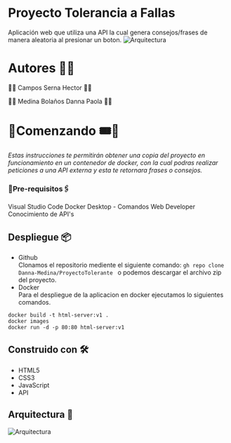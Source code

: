 # Proyecto Tolerancia a Fallas

Aplicación web que utiliza una API la cual genera consejos/frases de manera aleatoria al presionar un boton.
![Arquitectura](https://raw.githubusercontent.com/Danna-Medina/ProyectoTolerante/master/images/arquitectura.png)


# Autores 👥💬

🔸🔹     Campos Serna Hector      🔹🔸 

🔹🔸  Medina Bolaños Danna Paola  🔸🔹 


# 🔸Comenzando 🎟️🎫

_Estas instrucciones te permitirán obtener una copia del proyecto en funcionamiento en un contenedor de docker, con la cual podras realizar peticiones a una API externa y esta te retornara frases o consejos._

### 🔹Pre-requisitos🖇️

Visual Studio Code
Docker Desktop - Comandos
Web Developer
Conocimiento de API's


## Despliegue 📦
* Github <br>
Clonamos el repositorio mediente el siguiente comando: 
```gh repo clone Danna-Medina/ProyectoTolerante ```  o podemos descargar el archivo zip del proyecto.
* Docker <br>
Para el despliegue de la aplicacion en docker ejecutamos lo siguientes comandos.
```
docker build -t html-server:v1 .
docker images
docker run -d -p 80:80 html-server:v1
```

## Construido con 🛠️
* HTML5
* CSS3
* JavaScript
* API

## Arquitectura 🧭
![Arquitectura](https://raw.githubusercontent.com/Danna-Medina/ProyectoTolerante/master/images/arquitectura.png)
